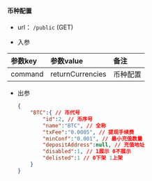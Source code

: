 #### 币种配置

+ url： `/public` (GET)

+ 入参

| 参数key | 参数value        | 备注     |
| :------ | :--------------- | :------- |
| command | returnCurrencies | 币种配置 |

+ 出参

  ```json
  {
      "BTC":{ // 币代号
          "id":2, // 币序号
          "name":"BTC", // 全称
          "txFee":"0.0005", // 提现手续费
          "minConf":"0.001", // 最小充值数量
          "depositAddress":null, // 充值地址
          "disabled":1, // 1展示 0不展示
          "delisted":1 // 0下架 1上架
      }
  }
  ```
